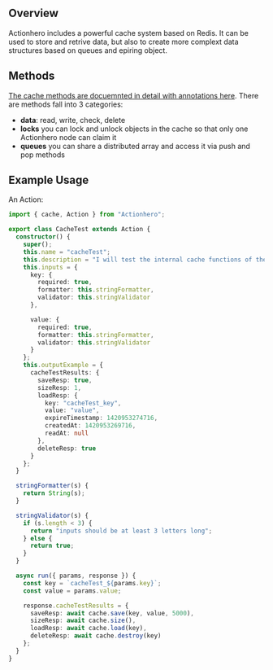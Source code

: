 ## Overview

Actionhero includes a powerful cache system based on Redis. It can be used to store and retrive data, but also to create more complext data structures based on queues and epiring object.

## Methods

[The cache methods are docuemnted in detail with annotations here](https://docs.actionherojs.com/modules/cache.html). There are methods fall into 3 categories:

- **data**: read, write, check, delete
- **locks** you can lock and unlock objects in the cache so that only one Actionhero node can claim it
- **queues** you can share a distributed array and access it via push and pop methods

## Example Usage

An Action:

```ts
import { cache, Action } from "Actionhero";

export class CacheTest extends Action {
  constructor() {
    super();
    this.name = "cacheTest";
    this.description = "I will test the internal cache functions of the API";
    this.inputs = {
      key: {
        required: true,
        formatter: this.stringFormatter,
        validator: this.stringValidator
      },

      value: {
        required: true,
        formatter: this.stringFormatter,
        validator: this.stringValidator
      }
    };
    this.outputExample = {
      cacheTestResults: {
        saveResp: true,
        sizeResp: 1,
        loadResp: {
          key: "cacheTest_key",
          value: "value",
          expireTimestamp: 1420953274716,
          createdAt: 1420953269716,
          readAt: null
        },
        deleteResp: true
      }
    };
  }

  stringFormatter(s) {
    return String(s);
  }

  stringValidator(s) {
    if (s.length < 3) {
      return "inputs should be at least 3 letters long";
    } else {
      return true;
    }
  }

  async run({ params, response }) {
    const key = `cacheTest_${params.key}`;
    const value = params.value;

    response.cacheTestResults = {
      saveResp: await cache.save(key, value, 5000),
      sizeResp: await cache.size(),
      loadResp: await cache.load(key),
      deleteResp: await cache.destroy(key)
    };
  }
}
```
